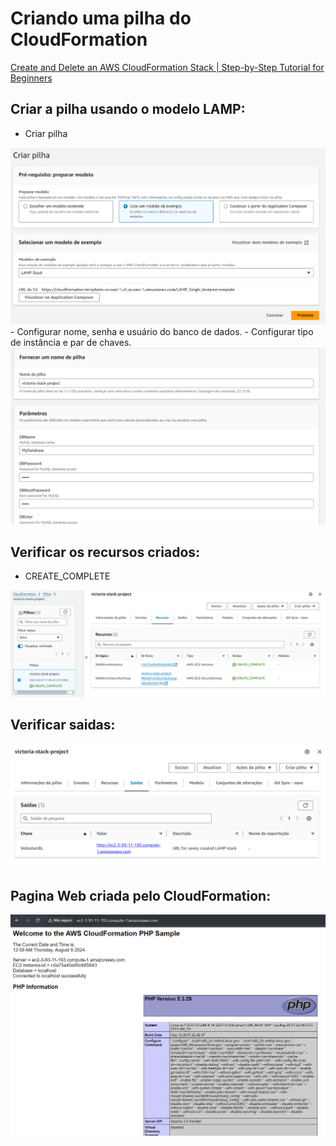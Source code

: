 # Criando uma pilha do CloudFormation

[Create and Delete an AWS CloudFormation Stack | Step-by-Step Tutorial for Beginners](https://www.youtube.com/watch?v=fmDG-W5TFp4)

##  Criar a pilha usando o modelo LAMP:
- Criar pilha
<img src="https://github.com/V1ctor1aTorres/Creating-a-CloudFormation-Stack/blob/main/images/criar_pilha.png">
- Configurar nome, senha e usuário do banco de dados.
- Configurar tipo de instância e par de chaves.
<img src="https://github.com/V1ctor1aTorres/Creating-a-CloudFormation-Stack/blob/main/images/pilha.png">

## Verificar os recursos criados:
- CREATE_COMPLETE
<img src="https://github.com/V1ctor1aTorres/Creating-a-CloudFormation-Stack/blob/main/images/recursos_criados.png">

## Verificar saidas:
<img src="https://github.com/V1ctor1aTorres/Creating-a-CloudFormation-Stack/blob/main/images/saidas.png">

## Pagina Web criada pelo CloudFormation:
<img src="https://github.com/V1ctor1aTorres/Creating-a-CloudFormation-Stack/blob/main/images/web_site.png">
